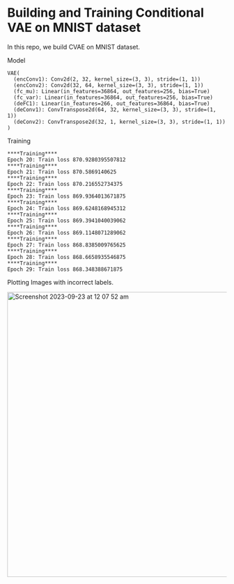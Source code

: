 # Building and Training Conditional VAE on MNIST dataset


In this repo, we build CVAE on MNIST dataset.

Model

```
VAE(
  (encConv1): Conv2d(2, 32, kernel_size=(3, 3), stride=(1, 1))
  (encConv2): Conv2d(32, 64, kernel_size=(3, 3), stride=(1, 1))
  (fc_mu): Linear(in_features=36864, out_features=256, bias=True)
  (fc_var): Linear(in_features=36864, out_features=256, bias=True)
  (deFC1): Linear(in_features=266, out_features=36864, bias=True)
  (deConv1): ConvTranspose2d(64, 32, kernel_size=(3, 3), stride=(1, 1))
  (deConv2): ConvTranspose2d(32, 1, kernel_size=(3, 3), stride=(1, 1))
)
```

Training
```
****Training****
Epoch 20: Train loss 870.9280395507812
****Training****
Epoch 21: Train loss 870.5869140625
****Training****
Epoch 22: Train loss 870.216552734375
****Training****
Epoch 23: Train loss 869.9364013671875
****Training****
Epoch 24: Train loss 869.6248168945312
****Training****
Epoch 25: Train loss 869.3941040039062
****Training****
Epoch 26: Train loss 869.1148071289062
****Training****
Epoch 27: Train loss 868.8385009765625
****Training****
Epoch 28: Train loss 868.6658935546875
****Training****
Epoch 29: Train loss 868.348388671875
```
Plotting Images with incorrect labels.

<img width="655" alt="Screenshot 2023-09-23 at 12 07 52 am" src="https://github.com/santule/ERA/assets/20509836/3a8d3b21-cfee-4097-950b-61e5070d3543">

